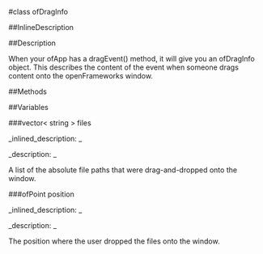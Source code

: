 #class ofDragInfo


<!--
_visible: True_
_advanced: False_
_istemplated: False_
_extends: _
-->

##InlineDescription






##Description

When your ofApp has a dragEvent() method, it will give you an ofDragInfo object. This describes the content of the event when someone drags content onto the openFrameworks window.





##Methods



##Variables



###vector< string > files

<!--
_name: files_
_type: vector< string >_
_access: public_
_version_started: 007_
_version_deprecated: _
_summary: _
_visible: True_
_constant: True_
_advanced: False_
-->

_inlined_description: _







_description: _

A list of the absolute file paths that were drag-and-dropped onto the window. 





<!----------------------------------------------------------------------------->

###ofPoint position

<!--
_name: position_
_type: ofPoint_
_access: public_
_version_started: 007_
_version_deprecated: _
_summary: _
_visible: True_
_constant: True_
_advanced: False_
-->

_inlined_description: _







_description: _

The position where the user dropped the files onto the window.





<!----------------------------------------------------------------------------->

